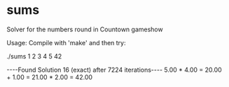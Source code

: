 sums
====

Solver for the numbers round in Countown gameshow

Usage:
Compile with 'make' and then try:

  ./sums 1 2 3 4 5 42

----Found Solution 16 (exact) after 7224 iterations----
5.00 * 4.00 = 20.00
     + 1.00 = 21.00
     * 2.00 = 42.00
